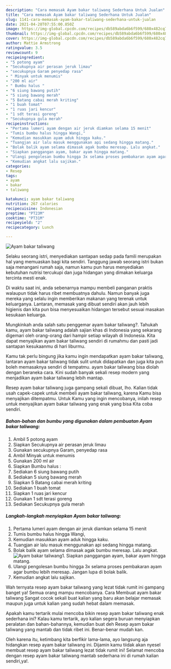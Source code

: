 ```yaml
---
description: "Cara memasak Ayam bakar taliwang Sederhana Untuk Jualan"
title: "Cara memasak Ayam bakar taliwang Sederhana Untuk Jualan"
slug: 1141-cara-memasak-ayam-bakar-taliwang-sederhana-untuk-jualan
date: 2021-04-28T07:55:00.850Z
image: https://img-global.cpcdn.com/recipes/db589abda6b6f599/680x482cq70/ayam-bakar-taliwang-foto-resep-utama.jpg
thumbnail: https://img-global.cpcdn.com/recipes/db589abda6b6f599/680x482cq70/ayam-bakar-taliwang-foto-resep-utama.jpg
cover: https://img-global.cpcdn.com/recipes/db589abda6b6f599/680x482cq70/ayam-bakar-taliwang-foto-resep-utama.jpg
author: Mattie Armstrong
ratingvalue: 3.5
reviewcount: 9
recipeingredient:
- "5 potong ayam"
- "Secukupnya air perasan jeruk limau"
- "secukupnya Garam penyedap rasa"
- " Minyak untuk menumis"
- "200 ml air"
- " Bumbu halus "
- "6 siung bawang putih"
- "5 siung bawang merah"
- "5 Batang cabai merah kriting"
- "1 buah tomat"
- "1 ruas jari kencur"
- "1 sdt terasi goreng"
- "Secukupnya gula merah"
recipeinstructions:
- "Pertama lumeri ayam dengan air jeruk diamkan selama 15 menit"
- "Tumis bumbu halus hingga Wangi,"
- "Kemudian masukkan ayam aduk hingga kaku."
- "Tuangjan air lalu masuk menggunakan api sedang hingga matang."
- "Bolak balik ayam selama dimasak agak bumbu meresap. Lalu angkat."
- "Siapkan panggangan ayam, bakar ayam hingga matang."
- "Ulangi pengolesan bumbu hingga 3x selama proses pembakaran ayam agar bumbu lebih meresap. Jangan lupa di bolak balik."
- "Kemudian angkat lalu sajikan."
categories:
- Resep
tags:
- ayam
- bakar
- taliwang

katakunci: ayam bakar taliwang 
nutrition: 267 calories
recipecuisine: Indonesian
preptime: "PT23M"
cooktime: "PT31M"
recipeyield: "2"
recipecategory: Lunch

---
```



![Ayam bakar taliwang](https://img-global.cpcdn.com/recipes/db589abda6b6f599/680x482cq70/ayam-bakar-taliwang-foto-resep-utama.jpg)

Selaku seorang istri, menyediakan santapan sedap pada famili merupakan hal yang memuaskan bagi kita sendiri. Tanggung jawab seorang istri bukan saja menangani rumah saja, namun kamu pun harus menyediakan kebutuhan nutrisi tercukupi dan juga hidangan yang dimakan keluarga tercinta mesti enak.

Di waktu  saat ini, anda sebenarnya mampu membeli panganan praktis walaupun tidak harus ribet membuatnya dahulu. Namun banyak juga mereka yang selalu ingin memberikan makanan yang terenak untuk keluarganya. Lantaran, memasak yang dibuat sendiri akan jauh lebih higienis dan kita pun bisa menyesuaikan hidangan tersebut sesuai masakan kesukaan keluarga. 



Mungkinkah anda salah satu penggemar ayam bakar taliwang?. Tahukah kamu, ayam bakar taliwang adalah sajian khas di Indonesia yang sekarang digemari oleh orang-orang dari hampir setiap wilayah di Indonesia. Kita dapat menyajikan ayam bakar taliwang sendiri di rumahmu dan pasti jadi santapan kesukaanmu di hari liburmu.

Kamu tak perlu bingung jika kamu ingin mendapatkan ayam bakar taliwang, lantaran ayam bakar taliwang tidak sulit untuk didapatkan dan juga kita pun boleh memasaknya sendiri di tempatmu. ayam bakar taliwang bisa diolah dengan beraneka cara. Kini sudah banyak sekali resep modern yang menjadikan ayam bakar taliwang lebih mantap.

Resep ayam bakar taliwang juga gampang sekali dibuat, lho. Kalian tidak usah capek-capek untuk membeli ayam bakar taliwang, karena Kamu bisa menyajikan ditempatmu. Untuk Kamu yang ingin mencobanya, inilah resep untuk menyajikan ayam bakar taliwang yang enak yang bisa Kita coba sendiri.

<!--inarticleads1-->

##### Bahan-bahan dan bumbu yang digunakan dalam pembuatan Ayam bakar taliwang:

1. Ambil 5 potong ayam
1. Siapkan Secukupnya air perasan jeruk limau
1. Gunakan secukupnya Garam, penyedap rasa
1. Ambil  Minyak untuk menumis
1. Gunakan 200 ml air
1. Siapkan  Bumbu halus :
1. Sediakan 6 siung bawang putih
1. Sediakan 5 siung bawang merah
1. Siapkan 5 Batang cabai merah kriting
1. Sediakan 1 buah tomat
1. Siapkan 1 ruas jari kencur
1. Gunakan 1 sdt terasi goreng
1. Sediakan Secukupnya gula merah




<!--inarticleads2-->

##### Langkah-langkah menyiapkan Ayam bakar taliwang:

1. Pertama lumeri ayam dengan air jeruk diamkan selama 15 menit
1. Tumis bumbu halus hingga Wangi,
1. Kemudian masukkan ayam aduk hingga kaku.
1. Tuangjan air lalu masuk menggunakan api sedang hingga matang.
1. Bolak balik ayam selama dimasak agak bumbu meresap. Lalu angkat.
<img src="//assets-global.cpcdn.com/assets/icons/button_play-2c75c40dde080a61004c1f40b05d8f140eaff45d7e9e6481dc71c63d2e7c4909.png" alt="Ayam bakar taliwang">1. Siapkan panggangan ayam, bakar ayam hingga matang.
1. Ulangi pengolesan bumbu hingga 3x selama proses pembakaran ayam agar bumbu lebih meresap. Jangan lupa di bolak balik.
1. Kemudian angkat lalu sajikan.




Wah ternyata resep ayam bakar taliwang yang lezat tidak rumit ini gampang banget ya! Semua orang mampu mencobanya. Cara Membuat ayam bakar taliwang Sangat cocok sekali buat kalian yang baru akan belajar memasak maupun juga untuk kalian yang sudah hebat dalam memasak.

Apakah kamu tertarik mulai mencoba bikin resep ayam bakar taliwang enak sederhana ini? Kalau kamu tertarik, ayo kalian segera buruan menyiapkan peralatan dan bahan-bahannya, kemudian buat deh Resep ayam bakar taliwang yang mantab dan tidak ribet ini. Benar-benar mudah kan. 

Oleh karena itu, ketimbang kita berfikir lama-lama, ayo langsung aja hidangkan resep ayam bakar taliwang ini. Dijamin kamu tiidak akan nyesel membuat resep ayam bakar taliwang lezat tidak rumit ini! Selamat mencoba dengan resep ayam bakar taliwang mantab sederhana ini di rumah kalian sendiri,ya!.

